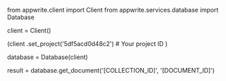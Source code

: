 from appwrite.client import Client
from appwrite.services.database import Database

client = Client()

(client
  .set_project('5df5acd0d48c2') # Your project ID
)

database = Database(client)

result = database.get_document('[COLLECTION_ID]', '[DOCUMENT_ID]')
